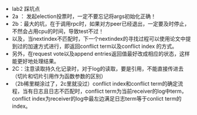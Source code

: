 * lab2 踩坑点
* 2a ： 发起election投票时，一定不要忘记将args初始化正确！
* 2b：最大的坑，在于调用rpc时，如果对方peer已经退出，一定要及时停止，不然会占用cpu的时间，导致test不过！
* 以及，当nextindex不匹配时，下一个nextindex的寻找过程可以使用论文中提到过的加速方式进行，即返回conflict term以及conflict index 的方式。
* 另外，在request vote以及append entries返回值最好改成相应的状态，这样能更好地处理结果。
* 2C：注意读取持久化记录时，对于log的读取，要是引用，不能直接传进去（切片和切片引用作为函数参数的区别）
* （2b稀里糊涂过了，2c里就没过）conflict index和conflict term的确定流程，当有日志且日志不匹配时，conflict term为当前receiver的log中term，conflict index为receiver的log中最左边满足日志term等于conlict term的index。